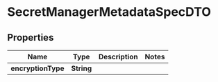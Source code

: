 # SecretManagerMetadataSpecDTO

## Properties
Name | Type | Description | Notes
------------ | ------------- | ------------- | -------------
**encryptionType** | **String** |  | 
